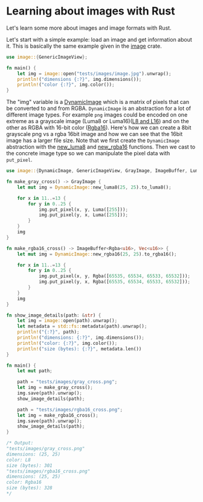 # Learning about images with Rust

Let's learn some more about images and image formats with Rust.

Let's start with a simple example: load an image and get information about it. This is basically the same example given in the [image](https://github.com/image-rs/image/blob/master/README.md#opening-and-saving-images) crate.

```rust
use image::{GenericImageView};

fn main() {
    let img = image::open("tests/images/image.jpg").unwrap();
    println!("dimensions {:?}", img.dimensions());
    println!("color {:?}", img.color());
}
```

The "img" variable is a [DynamicImage](https://docs.rs/image/0.24.6/image/enum.DynamicImage.html) which is a matrix of pixels that can be converted to and from RGBA. `DynamicImage` is an abstraction for a lot of different image types. For example `png` images could be encoded on one extreme as a grayscale image (Luma8 or Luma16)([L8 and L16](https://docs.rs/image/0.24.6/image/enum.ColorType.html)) and on the other as RGBA with 16-bit color ([Rgba16](https://docs.rs/image/0.24.6/image/enum.ColorType.html)). Here's how we can create a 8bit grayscale png vs a rgba 16bit image and how we can see that the 16bit image has a larger file size. Note that we first create the `DynamicImage` abstraction with the [new_luma8](https://docs.rs/image/0.24.6/image/enum.DynamicImage.html#method.new_luma8) and [new_rgba16](https://docs.rs/image/0.24.6/image/enum.DynamicImage.html#method.new_rgba16) functions. Then we cast to the concrete image type so we can manipulate the pixel data with `put_pixel`.

```rust
use image::{DynamicImage, GenericImageView, GrayImage, ImageBuffer, Luma, Rgba};

fn make_gray_cross() -> GrayImage {
    let mut img = DynamicImage::new_luma8(25, 25).to_luma8();

    for x in 11..=13 {
        for y in 0..25 {
            img.put_pixel(x, y, Luma([255]));
            img.put_pixel(y, x, Luma([255]));
        }
    }
    img
}

fn make_rgba16_cross() -> ImageBuffer<Rgba<u16>, Vec<u16>> {
    let mut img = DynamicImage::new_rgba16(25, 25).to_rgba16();

    for x in 11..=13 {
        for y in 0..25 {
            img.put_pixel(x, y, Rgba([65535, 65534, 65533, 65532]));
            img.put_pixel(y, x, Rgba([65535, 65534, 65533, 65532]));
        }
    }
    img
}

fn show_image_details(path: &str) {
    let img = image::open(path).unwrap();
    let metadata = std::fs::metadata(path).unwrap();
    println!("{:?}", path);
    println!("dimensions: {:?}", img.dimensions());
    println!("color: {:?}", img.color());
    println!("size (bytes): {:?}", metadata.len())
}

fn main() {
    let mut path;

    path = "tests/images/gray_cross.png";
    let img = make_gray_cross();
    img.save(path).unwrap();
    show_image_details(path);

    path = "tests/images/rgba16_cross.png";
    let img = make_rgba16_cross();
    img.save(path).unwrap();
    show_image_details(path);
}

/* Output:
"tests/images/gray_cross.png"
dimensions: (25, 25)
color: L8
size (bytes): 301
"tests/images/rgba16_cross.png"
dimensions: (25, 25)
color: Rgba16
size (bytes): 328
*/
```

